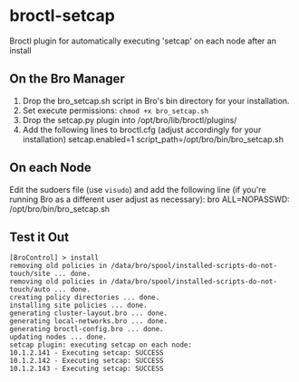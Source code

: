 # broctl-setcap
Broctl plugin for automatically executing 'setcap' on each node after an install

## On the Bro Manager
1. Drop the bro_setcap.sh script in Bro's bin directory for your installation.
2. Set execute permissions: `chmod +x bro_setcap.sh`
3. Drop the setcap.py plugin into /opt/bro/lib/broctl/plugins/
4. Add the following lines to broctl.cfg (adjust accordingly for your installation)
    setcap.enabled=1
    script_path=/opt/bro/bin/bro_setcap.sh

## On each Node
Edit the sudoers file (use `visudo`) and add the following line (if you're running Bro as a different user adjust as necessary):
    bro	ALL=NOPASSWD: /opt/bro/bin/bro_setcap.sh

## Test it Out
    [BroControl] > install
    removing old policies in /data/bro/spool/installed-scripts-do-not-touch/site ... done.
    removing old policies in /data/bro/spool/installed-scripts-do-not-touch/auto ... done.
    creating policy directories ... done.
    installing site policies ... done.
    generating cluster-layout.bro ... done.
    generating local-networks.bro ... done.
    generating broctl-config.bro ... done.
    updating nodes ... done.
    setcap plugin: executing setcap on each node:
    10.1.2.141 - Executing setcap: SUCCESS
    10.1.2.142 - Executing setcap: SUCCESS
    10.1.2.143 - Executing setcap: SUCCESS
    
